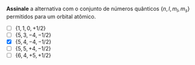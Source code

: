 **Assinale** a alternativa com o conjunto de números quânticos $\{ n, l, m_l, m_s \}$ permitidos para um orbital atômico.

- [ ] $\{ 1, 1,  0, +1/2 \}$
- [ ] $\{ 5, 3, -4, -1/2 \}$
- [x] $\{ 5, 4, -4, -1/2 \}$
- [ ] $\{ 5, 5, +4, -1/2 \}$
- [ ] $\{ 6, 4, +5, +1/2 \}$
